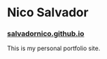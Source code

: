# Nico Salvador
### [salvadornico.github.io](https://salvadornico.github.io "Click to visit")

This is my personal portfolio site.